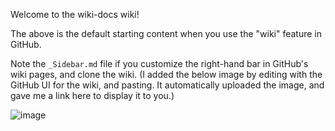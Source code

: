 Welcome to the wiki-docs wiki!

The above is the default starting content when you use the "wiki" feature in
GitHub.

Note the `_Sidebar.md` file if you customize the right-hand bar in GitHub's
wiki pages, and clone the wiki.
(I added the below image by editing with the GitHub UI for the wiki, and
pasting.
It automatically uploaded the image, and gave me a link here to display it
to you.)

![image](https://github.com/binkley/wiki-docs/assets/186421/decb1b18-0318-44d2-bb39-d48c9aa8a570)

